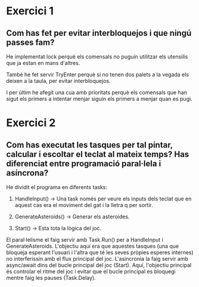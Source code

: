 # Exercici 1

## Com has fet per evitar interbloquejos i que ningú passes fam?

He implementat lock perquè els comensals no puguin utilitzar els utensilis que ja estan en mans d'altres.

També he fet servir TryEnter perquè si no tenen dos palets a la vegada els deixen a la taula, per evitar interbloquejos.

I per últim he afegit una cua amb prioritats perquè els comensals que han sigut els primers a intentar menjar siguin els primers a menjar quan es pugi.

# Exercici 2

## Com has executat les tasques per tal pintar, calcular i escoltar el teclat al mateix temps? Has diferenciat entre programació paral·lela i asíncrona?

He dividit el programa en diferents tasks:

1. HandleInput() -> Una task només per veure els inputs dels teclat que en aquest cas era el moviment del gat i la lletra q per sortir.

2. GenerateAsteroids() -> Generar els asteroides.

3. Start() -> Esta tota la lògica del joc.
   
El paral·lelisme el faig servir amb Task.Run() per a HandleInput i GenerateAsteroids. L'objectiu aquí era que aquestes tasques (una que bloqueja esperant l'usuari i l'altra que té les seves pròpies esperes internes) no interferissin amb el flux principal del joc. 
L'asincronia la faig servir amb async/await dins del bucle principal del joc (Start). Aquí, l'objectiu principal és controlar el ritme del joc i evitar que el bucle principal es bloquegi mentre faig les pauses (Task.Delay). 

